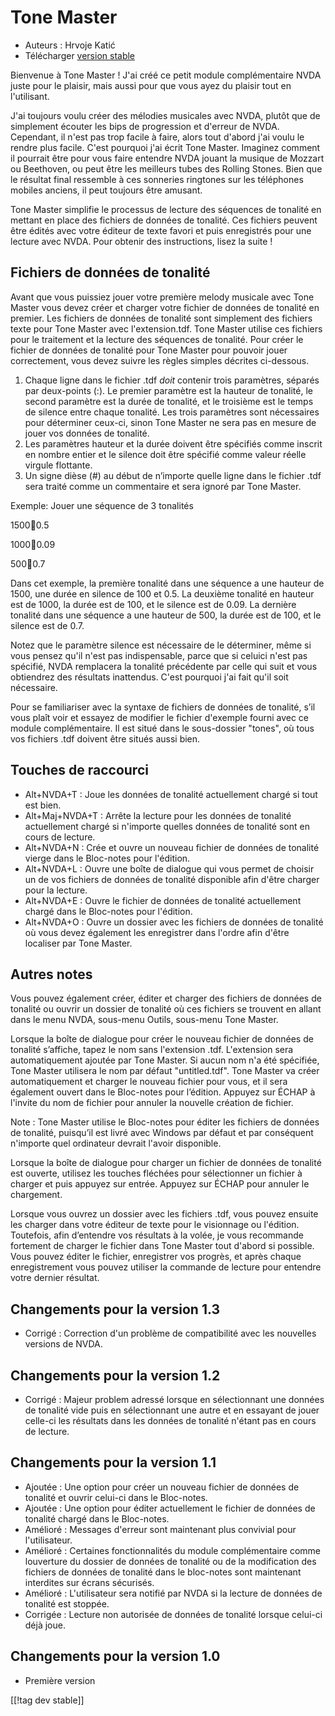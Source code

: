 # Tone Master #

* Auteurs : Hrvoje Katić
* Télécharger [version stable][1]

Bienvenue à Tone Master ! J'ai créé ce petit module complémentaire NVDA
juste pour le plaisir, mais aussi pour que vous ayez du plaisir tout en
l'utilisant.

J'ai toujours voulu créer des mélodies musicales avec NVDA, plutôt que de
simplement écouter les bips de progression et d'erreur de NVDA. Cependant,
il n'est pas trop facile à faire, alors tout d'abord j'ai voulu le rendre
plus facile. C'est pourquoi j'ai écrit Tone Master. Imaginez comment il
pourrait être pour vous faire entendre NVDA jouant la musique de Mozzart ou
Beethoven, ou peut être les meilleurs tubes des Rolling Stones. Bien que le
résultat final ressemble  à ces sonneries ringtones sur les téléphones
mobiles anciens, il peut toujours être amusant.

Tone Master simplifie le processus de lecture des séquences de tonalité en
mettant en place des fichiers de données de tonalité. Ces fichiers peuvent
être édités avec votre éditeur de texte favori et puis enregistrés pour une
lecture avec NVDA. Pour obtenir des instructions, lisez la suite !

## Fichiers de données de tonalité

Avant que vous puissiez jouer votre première melody musicale avec Tone
Master vous devez créer et charger votre fichier de données de tonalité en
premier. Les fichiers de données de tonalité sont simplement des fichiers
texte pour Tone Master avec l'extension.tdf. Tone Master utilise ces
fichiers pour le traitement et la lecture des séquences de tonalité. Pour
créer le fichier de données de tonalité pour Tone Master pour pouvoir jouer
correctement, vous devez suivre les règles simples décrites ci-dessous.

1. Chaque ligne dans le fichier .tdf *doit* contenir trois paramètres,
   séparés par deux-points (:). Le premier paramètre est la hauteur de
   tonalité, le second paramètre est la durée de tonalité, et le troisième
   est le temps de silence entre chaque tonalité. Les trois paramètres sont
   nécessaires pour déterminer ceux-ci, sinon Tone Master ne sera pas en
   mesure de jouer vos données de tonalité.
2. Les paramètres hauteur et la durée doivent être spécifiés comme inscrit
   en nombre entier et le silence doit être spécifié comme valeur  réelle
   virgule flottante.
3. Un signe dièse (#) au début de n’importe quelle ligne dans le fichier
   .tdf sera traité comme un commentaire et sera ignoré par Tone Master.

Exemple: Jouer une séquence de 3 tonalités

1500:100:0.5

1000:100:0.09

500:100:0.7

Dans cet exemple, la première tonalité dans une séquence a une hauteur de
1500, une durée en silence de 100 et 0.5. La deuxième tonalité en hauteur
est de 1000, la durée est de 100, et le silence est de 0.09. La dernière
tonalité dans une séquence  a une hauteur de 500, la durée est de 100, et le
silence est de 0.7.

Notez que le paramètre silence est nécessaire de le déterminer, même si vous
pensez qu'il n'est pas indispensable, parce que si celuici n'est pas
spécifié, NVDA remplacera la tonalité précédente par celle qui suit et vous
obtiendrez des résultats inattendus. C'est pourquoi j'ai fait qu'il soit
nécessaire.

Pour se familiariser avec la syntaxe de fichiers de données de tonalité,
s’il vous plaît voir et essayez de modifier le fichier d'exemple fourni avec
ce module complémentaire. Il est situé dans le sous-dossier "tones", où tous
vos fichiers .tdf doivent être situés aussi bien.

## Touches de raccourci

* Alt+NVDA+T : Joue les données de tonalité actuellement chargé si tout est
  bien.
* Alt+Maj+NVDA+T : Arrête la lecture pour les données de tonalité
  actuellement chargé si n'importe quelles données de tonalité sont en cours
  de lecture.
* Alt+NVDA+N : Crée et ouvre un nouveau fichier de données de tonalité
  vierge dans le Bloc-notes pour l'édition.
* Alt+NVDA+L : Ouvre une boîte de dialogue qui vous permet de choisir un de
  vos fichiers de données de tonalité disponible afin d'être  charger pour
  la lecture.
* Alt+NVDA+E : Ouvre le fichier de données de tonalité actuellement chargé
  dans le Bloc-notes pour l'édition.
* Alt+NVDA+O : Ouvre un dossier avec les fichiers de données de tonalité où
  vous devez également les enregistrer dans l'ordre afin d'être localiser
  par Tone Master.

## Autres notes

Vous pouvez également créer, éditer et charger des fichiers de données de
tonalité ou ouvrir un dossier de tonalité où ces fichiers se trouvent en
allant dans le menu NVDA, sous-menu Outils, sous-menu Tone Master.

Lorsque la boîte de dialogue pour créer le nouveau fichier de données de
tonalité s’affiche, tapez le nom sans l'extension .tdf. L'extension sera
automatiquement ajoutée par Tone Master. Si aucun nom n'a été spécifiée,
Tone Master utilisera le nom par défaut "untitled.tdf". Tone Master va créer
automatiquement et charger le nouveau fichier pour vous, et il sera
également ouvert dans le Bloc-notes pour l’édition. Appuyez sur ÉCHAP à
l'invite du nom de fichier pour annuler la nouvelle création de fichier.

Note : Tone Master utilise le Bloc-notes pour éditer les fichiers de données
de tonalité, puisqu’il est livré avec Windows par défaut et par conséquent
n'importe quel ordinateur devrait l'avoir disponible.

Lorsque la boîte de dialogue pour charger un fichier de données de tonalité
est ouverte, utilisez les touches fléchées pour sélectionner un fichier à
charger et puis appuyez sur entrée. Appuyez sur ÉCHAP pour annuler le
chargement.

Lorsque vous ouvrez un dossier avec les fichiers .tdf, vous pouvez ensuite
les charger dans votre éditeur de texte pour le visionnage ou
l'édition. Toutefois, afin d’entendre vos résultats à la volée, je vous
recommande fortement de charger le fichier dans Tone Master tout d'abord si
possible. Vous pouvez éditer le fichier, enregistrer vos progrès, et après
chaque enregistrement vous pouvez utiliser la commande de lecture pour
entendre votre dernier résultat.

## Changements pour la version 1.3

* Corrigé : Correction d'un problème de compatibilité avec les nouvelles
  versions de NVDA.

## Changements pour la version 1.2

* Corrigé : Majeur problem adressé lorsque en sélectionnant une données de
  tonalité vide puis en sélectionnant une autre et en essayant de jouer
  celle-ci les résultats dans les données de tonalité n'étant pas en cours
  de lecture.

## Changements pour la version 1.1

* Ajoutée : Une option pour créer un nouveau fichier de données de tonalité
  et ouvrir celui-ci dans le Bloc-notes.
* Ajoutée : Une option pour éditer actuellement le fichier de données de
  tonalité chargé dans le Bloc-notes.
* Amélioré : Messages d'erreur sont maintenant plus convivial pour
  l'utilisateur.
* Amélioré : Certaines fonctionnalités du module complémentaire comme
  louverture du dossier de données de tonalité ou de la modification des
  fichiers de données de tonalité dans le bloc-notes sont maintenant
  interdites sur écrans sécurisés.
* Amélioré : L'utilisateur sera notifié par NVDA si la lecture de données de
  tonalité est stoppée.
* Corrigée : Lecture non autorisée de données de tonalité lorsque celui-ci
  déjà joue.

## Changements pour la version 1.0

* Première version

[[!tag dev stable]]

[1]: https://addons.nvda-project.org/files/get.php?file=tmast
